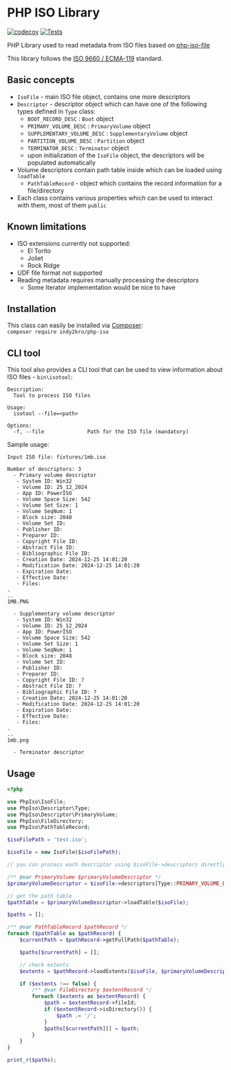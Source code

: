 # PHP ISO Library

[![codecov](https://codecov.io/gh/indy2kro/php-iso/graph/badge.svg?token=NBj76nYtmB)](https://codecov.io/gh/indy2kro/php-iso) [![Tests](https://github.com/indy2kro/php-iso/actions/workflows/tests.yml/badge.svg)](https://github.com/indy2kro/php-iso/actions/workflows/tests.yml)

PHP Library used to read metadata from ISO files based on [php-iso-file](https://github.com/php-classes/php-iso-file)

This library follows the [ISO 9660 / ECMA-119](https://www.ecma-international.org/wp-content/uploads/ECMA-119_4th_edition_june_2019.pdf) standard.

Basic concepts
-----
- `IsoFile` - main ISO file object, contains one more descriptors
- `Descriptor` - descriptor object which can have one of the following types defined in `Type` class:
  - `BOOT_RECORD_DESC` : `Boot` object
  - `PRIMARY_VOLUME_DESC` : `PrimaryVolume` object
  - `SUPPLEMENTARY_VOLUME_DESC` : `SupplementaryVolume` object
  - `PARTITION_VOLUME_DESC` : `Partition` object
  - `TERMINATOR_DESC` : `Terminator` object
  - upon initialization of the `IsoFile` object, the descriptors will be populated automatically
- Volume descriptors contain path table inside which can be loaded using `loadTable`
  - `PathTableRecord` - object which contains the record information for a file/directory
- Each class contains various properties which can be used to interact with them, most of them `public`

Known limitations
------------
- ISO extensions currently not supported:
  - El Torito
  - Joliet
  - Rock Ridge
- UDF file format not supported
- Reading metadata requires manually processing the descriptors
  - Some Iterator implementation would be nice to have

Installation
------------

This class can easily be installed via [Composer](https://getcomposer.org):  
`composer require indy2kro/php-iso`

CLI tool
------------

This tool also provides a CLI tool that can be used to view information about ISO files - `bin\isotool`:  
```
Description:
  Tool to process ISO files

Usage:
  isotool --file=<path>

Options:
  -f, --file              Path for the ISO file (mandatory)
```

Sample usage:
```
Input ISO file: fixtures/1mb.iso

Number of descriptors: 3
  - Primary volume descriptor
   - System ID: Win32
   - Volume ID: 25_12_2024
   - App ID: PowerISO
   - Volume Space Size: 542
   - Volume Set Size: 1
   - Volume SeqNum: 1
   - Block size: 2048
   - Volume Set ID: 
   - Publisher ID: 
   - Preparer ID: 
   - Copyright File ID: 
   - Abstract File ID: 
   - Bibliographic File ID: 
   - Creation Date: 2024-12-25 14:01:20
   - Modification Date: 2024-12-25 14:01:20
   - Expiration Date: 
   - Effective Date: 
   - Files:
.
..
1MB.PNG

  - Supplementary volume descriptor
   - System ID: Win32
   - Volume ID: 25_12_2024
   - App ID: PowerISO
   - Volume Space Size: 542
   - Volume Set Size: 1
   - Volume SeqNum: 1
   - Block size: 2048
   - Volume Set ID: 
   - Publisher ID: 
   - Preparer ID: 
   - Copyright File ID: ?
   - Abstract File ID: ?
   - Bibliographic File ID: ?
   - Creation Date: 2024-12-25 14:01:20
   - Modification Date: 2024-12-25 14:01:20
   - Expiration Date: 
   - Effective Date: 
   - Files:
.
..
1mb.png

  - Terminator descriptor

```

Usage
-----
```php
<?php

use PhpIso\IsoFile;
use PhpIso\Descriptor\Type;
use PhpIso\Descriptor\PrimaryVolume;
use PhpIso\FileDirectory;
use PhpIso\PathTableRecord;

$isoFilePath = 'test.iso';

$isoFile = new IsoFile($isoFilePath);

// you can process each descriptor using $isoFile->descriptors directly

/** @var PrimaryVolume $primaryVolumeDescriptor */
$primaryVolumeDescriptor = $isoFile->descriptors[Type::PRIMARY_VOLUME_DESC];

// get the path table
$pathTable = $primaryVolumeDescriptor->loadTable($isoFile);

$paths = [];

/** @var PathTableRecord $pathRecord */
foreach ($pathTable as $pathRecord) {
    $currentPath = $pathRecord->getFullPath($pathTable);

    $paths[$currentPath] = [];

    // check extents
    $extents = $pathRecord->loadExtents($isoFile, $primaryVolumeDescriptor->blockSize);

    if ($extents !== false) {
        /** @var FileDirectory $extentRecord */
        foreach ($extents as $extentRecord) {
            $path = $extentRecord->fileId;
            if ($extentRecord->isDirectory()) {
                $path .= '/';
            }
            $paths[$currentPath][] = $path;
        }
    }
}

print_r($paths);
```
